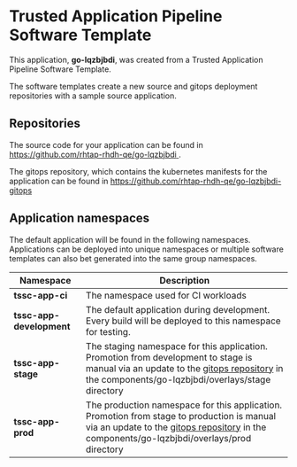 # Trusted Application Pipeline Software Template

This application, **go-lqzbjbdi**, was created from a Trusted Application Pipeline Software Template.

The software templates create a new source and gitops deployment repositories with a sample source application. 

## Repositories

The source code for your application can be found in [https://github.com/rhtap-rhdh-qe/go-lqzbjbdi ](https://github.com/rhtap-rhdh-qe/go-lqzbjbdi ).
 
The gitops repository, which contains the kubernetes manifests for the application can be found in 
[https://github.com/rhtap-rhdh-qe/go-lqzbjbdi-gitops ](https://github.com/rhtap-rhdh-qe/go-lqzbjbdi-gitops ) 

## Application namespaces 

The default application will be found in the following namespaces. Applications can be deployed into unique namespaces or multiple software templates can also bet generated into the same group namespaces.  

|  Namespace   |  Description   |  
| -------- | -------- |
| **tssc-app-ci** | The namespace used for CI workloads |
| **tssc-app-development** | The default application during development. Every build will be deployed to this namespace for testing. |
| **tssc-app-stage** | The staging namespace for this application. Promotion from development to stage is manual via an update to the [gitops repository](https://github.com/rhtap-rhdh-qe/go-lqzbjbdi-gitops ) in the components/go-lqzbjbdi/overlays/stage directory |
| **tssc-app-prod** | The production namespace for this application. Promotion from stage to production is manual via an update to the [gitops repository](https://github.com/rhtap-rhdh-qe/go-lqzbjbdi-gitops ) in the components/go-lqzbjbdi/overlays/prod directory |